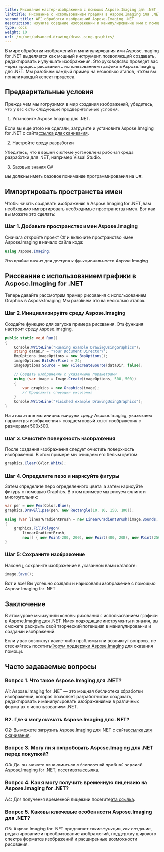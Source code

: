 ```yaml
---
title: Рисование мастер-изображений с помощью Aspose.Imaging для .NET
linktitle: Рисование с использованием графики в Aspose.Imaging для .NET
second_title: API обработки изображений Aspose.Imaging .NET
description: Изучите создание изображений и манипулирование ими с помощью Aspose.Imaging for .NET. Научитесь с легкостью рисовать и редактировать изображения на C#.
type: docs
weight: 10
url: /ru/net/advanced-drawing/draw-using-graphics/
---
```

В мире обработки изображений и манипулирования ими Aspose.Imaging for .NET выделяется как мощный инструмент, позволяющий создавать, редактировать и улучшать изображения. Это руководство проведет вас через процесс рисования с использованием графики в Aspose.Imaging для .NET. Мы разобьем каждый пример на несколько этапов, чтобы вы поняли каждый аспект процесса.

## Предварительные условия

Прежде чем мы погрузимся в мир создания изображений, убедитесь, что у вас есть следующие предварительные условия:

1. Установите Aspose.Imaging для .NET.

 Если вы еще этого не сделали, загрузите и установите Aspose.Imaging for .NET с сайта[ссылка для скачивания](https://releases.aspose.com/imaging/net/).

2. Настройте среду разработки

Убедитесь, что в вашей системе установлена рабочая среда разработки для .NET, например Visual Studio.

3. Базовые знания C#

Вы должны иметь базовое понимание программирования на C#.

## Импортировать пространства имен

Чтобы начать создавать изображения в Aspose.Imaging for .NET, вам необходимо импортировать необходимые пространства имен. Вот как вы можете это сделать:

### Шаг 1. Добавьте пространство имен Aspose.Imaging

Сначала откройте проект C# и включите пространство имен Aspose.Imaging в начало файла кода:

```csharp
using Aspose.Imaging;
```

Это крайне важно для доступа к функциональности Aspose.Imaging.

## Рисование с использованием графики в Aspose.Imaging for .NET

Теперь давайте рассмотрим пример рисования с использованием Graphics в Aspose.Imaging. Мы разобьем это на несколько этапов.

### Шаг 2. Инициализируйте среду Aspose.Imaging

Создайте функцию для запуска примера рисования. Эта функция настроит среду Aspose.Imaging.

```csharp
public static void Run()
{
    Console.WriteLine("Running example DrawingUsingGraphics");
    string dataDir = "Your Document Directory";
    BmpOptions imageOptions = new BmpOptions();
    imageOptions.BitsPerPixel = 24;
    imageOptions.Source = new FileCreateSource(dataDir, false);
    
    // Создать изображение с указанными параметрами
    using (var image = Image.Create(imageOptions, 500, 500))
    {
        var graphics = new Graphics(image);
        // Продолжить операции рисования
    }
    Console.WriteLine("Finished example DrawingUsingGraphics");
}
```

На этом этапе мы инициализируем среду Aspose.Imaging, указываем параметры изображения и создаем новый холст изображения с размерами 500x500.

### Шаг 3. Очистите поверхность изображения

После создания изображения следует очистить поверхность изображения. В этом примере мы очищаем его белым цветом:

```csharp
graphics.Clear(Color.White);
```

### Шаг 4. Определите перо и нарисуйте фигуры

Затем определите перо определенного цвета, а затем нарисуйте фигуры с помощью Graphics. В этом примере мы рисуем эллипс и многоугольник:

```csharp
var pen = new Pen(Color.Blue);
graphics.DrawEllipse(pen, new Rectangle(10, 10, 150, 100));

using (var linearGradientBrush = new LinearGradientBrush(image.Bounds, Color.Red, Color.White, 45f))
{
    graphics.FillPolygon(
        linearGradientBrush,
        new[] { new Point(200, 200), new Point(400, 200), new Point(250, 350) });
}
```

### Шаг 5: Сохраните изображение

Наконец, сохраните изображение в указанном вами каталоге:

```csharp
image.Save();
```

Вот и все! Вы успешно создали и нарисовали изображение с помощью Aspose.Imaging for .NET.

## Заключение

В этом уроке мы изучили основы рисования с использованием графики в Aspose.Imaging для .NET. Имея подходящие инструменты и знания, вы сможете раскрыть свой творческий потенциал в манипулировании и создании изображений.

 Если у вас возникнут какие-либо проблемы или возникнут вопросы, не стесняйтесь посетить[Форум поддержки Aspose.Imaging](https://forum.aspose.com/) для оказания помощи.

## Часто задаваемые вопросы

### Вопрос 1. Что такое Aspose.Imaging для .NET?

A1: Aspose.Imaging for .NET — это мощная библиотека обработки изображений, которая позволяет разработчикам создавать, редактировать и манипулировать изображениями в различных форматах с использованием .NET.

### В2. Где я могу скачать Aspose.Imaging для .NET?

 О2: Вы можете загрузить Aspose.Imaging для .NET с сайта[ссылка для скачивания](https://releases.aspose.com/imaging/net/).

### Вопрос 3. Могу ли я попробовать Aspose.Imaging для .NET перед покупкой?

 О3: Да, вы можете ознакомиться с бесплатной пробной версией Aspose.Imaging for .NET, посетив[эта ссылка](https://releases.aspose.com/).

### Вопрос 4. Как я могу получить временную лицензию на Aspose.Imaging for .NET?

 A4: Для получения временной лицензии посетите[эта ссылка](https://purchase.aspose.com/temporary-license/).

### Вопрос 5. Каковы ключевые особенности Aspose.Imaging для .NET?

О5: Aspose.Imaging for .NET предлагает такие функции, как создание, редактирование и преобразование изображений, поддержку широкого спектра форматов изображений и расширенные возможности рисования.